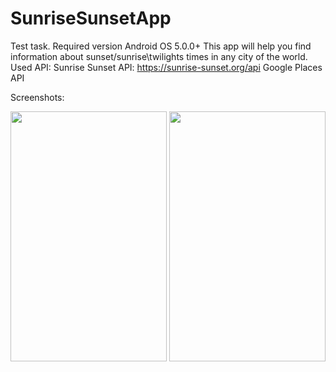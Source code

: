 # SunriseSunsetApp
Test task.
Required version Android OS 5.0.0+
This app will help you find information about sunset/sunrise\twilights times in any city of the world.
Used API:
Sunrise Sunset API: https://sunrise-sunset.org/api
Google Places API

Screenshots:

<img src="https://preview.ibb.co/jMuieT/photo5384226519469107394.jpg" width="250" height="400">

<img src="https://image.ibb.co/nMkOeT/photo5384226519469107393.jpg" width="250" height="400">
